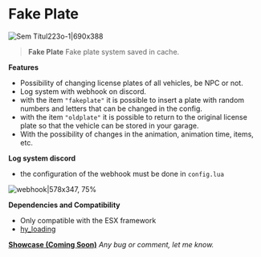 # Fake Plate
 
![Sem Títul223o-1|690x388](https://i.imgur.com/VwYfxQC.png)

>**Fake Plate**
>Fake plate system saved in cache.

**Features**
- Possibility of changing license plates of all vehicles, be NPC or not. 
- Log system with webhook on discord. 
- with the item `"fakeplate"` it is possible to insert a plate with random numbers and letters that can be changed in the config.
- with the item `"oldplate"` it is possible to return to the original license plate so that the vehicle can be stored in your garage.
- With the possibility of changes in the animation, animation time, items, etc.

**Log system discord**
- the configuration of the webhook must be done in `config.lua`

![webhook|578x347, 75%](https://i.imgur.com/7taLHVj.png) 

**Dependencies and Compatibility**
- Only compatible with the ESX framework 
- [hy_loading](https://github.com/kellengg02/hy_loading) 

[**Showcase (Coming Soon)**]()
*Any bug or comment, let me know.*

